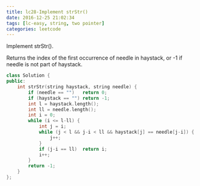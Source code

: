 ```yaml
---
title: lc28-Implement strStr()
date: 2016-12-25 21:02:34
tags: [lc-easy, string, two pointer]
categories: leetcode
---
```

Implement strStr().

Returns the index of the first occurrence of needle in haystack, or -1 if needle is not part of haystack.

```c++
class Solution {
public:
    int strStr(string haystack, string needle) {
        if (needle == "")   return 0;
        if (haystack == "") return -1;
        int l = haystack.length();
        int ll = needle.length();
        int i = 0;
        while (i <= l-ll) {
            int j = i;
            while (j < l && j-i < ll && haystack[j] == needle[j-i]) {
                j++;
            }
            if (j-i == ll)  return i;
            i++;
        }
        return -1;
    }
};
```